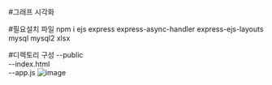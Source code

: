 #그래프 시각화

#필요설치 파일
npm i ejs express express-async-handler express-ejs-layouts mysql mysql2 xlsx

#디렉토리 구성
--public  
 --index.html  
--app.js
![image](https://github.com/user-attachments/assets/cd5bc3d8-f573-4131-bbc0-fa88326d6450)
